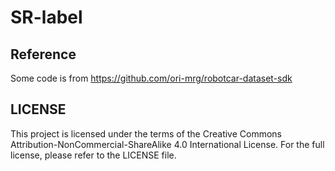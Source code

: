 # SR-label









































## Reference 
Some code is from 
https://github.com/ori-mrg/robotcar-dataset-sdk

## LICENSE
This project is licensed under the terms of the Creative Commons Attribution-NonCommercial-ShareAlike 4.0 International License. For the full license, please refer to the LICENSE file.
